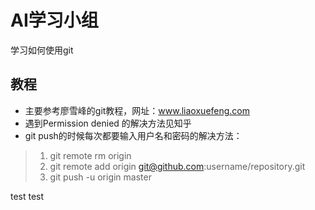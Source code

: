 # AI学习小组
学习如何使用git
## 教程
*  主要参考廖雪峰的git教程，网址：www.liaoxuefeng.com
*  遇到Permission denied <PublicKEY>的解决方法见知乎
*  git push的时候每次都要输入用户名和密码的解决方法：
>  1.  git remote rm origin
>  2.  git remote add origin git@github.com:username/repository.git
>  3.  git push -u origin master

test test
